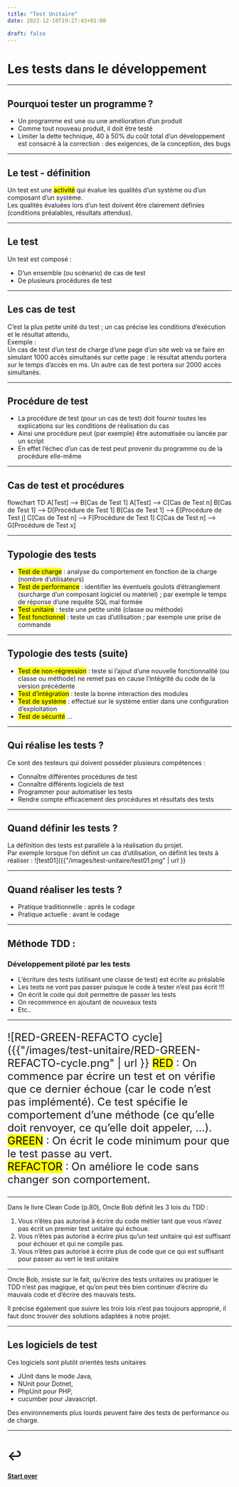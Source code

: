 ```yaml
---
title: "Test Unitaire"
date: 2022-12-10T19:27:43+01:00

draft: false
---
```

<style>
  .reveal p {
    text-align: left;
  }
  .reveal ul {
    display: block;
  }
  .reveal ol {
    display: block;
  }
  .font12{
    font-size: x-large;
    }
  .fontLarge{
    font-size: xx-large;
    }
</style>
# Les tests dans le développement

---

## Pourquoi tester un programme ?

- Un programme est une ou une amélioration d’un produit
- Comme tout nouveau produit, il doit être testé
- Limiter la dette technique, 40 à 50% du coût total d’un développement est consacré à la correction : des exigences, de la conception, des bugs

---

## Le test - définition  

Un test est une <mark>activité</mark> qui évalue les qualités d’un système ou d’un composant d’un système.  
Les qualités évaluées lors d’un test doivent être clairement définies (conditions préalables, résultats attendus).

---

## Le test
Un test est composé :
- D’un ensemble (ou scénario) de cas de test
- De plusieurs procédures de test

---

## Les cas de test

C’est la plus petite unité du test ; un cas précise les conditions d’exécution et le résultat attendu,  
Exemple :  
Un cas de test d’un test de charge d’une page d’un site web va se faire en simulant 1000 accès simultanés sur cette page : le résultat attendu portera sur le temps d’accès en ms. Un autre cas de test portera sur 2000 accès simultanés.

---

## Procédure de test

- La procédure de test (pour un cas de test) doit fournir toutes les explications sur les conditions de réalisation du cas
- Ainsi une procédure peut (par exemple) être automatisée ou lancée par un script
- En effet l’échec d’un cas de test peut provenir du programme ou de la procédure elle-même

---

## Cas de test et procédures

<div class="mermaid">
flowchart TD
    A[Test] --> B[Cas de Test 1]   
    A[Test] --> C[Cas de Test n]
    B[Cas de Test 1] --> D[Procédure de Test 1]
    B[Cas de Test 1] --> E[Procédure de Test j]
    C[Cas de Test n] --> F[Procédure de Test 1]
    C[Cas de Test n] --> G[Procédure de Test x]
</div>

---

## Typologie des tests
- <mark>Test de charge</mark> : analyse du comportement en fonction de la charge (nombre d’utilisateurs)
- <mark>Test de performance</mark> : identifier les éventuels goulots d’étranglement (surcharge d’un composant logiciel ou matériel) ; par exemple le temps de réponse d’une requête SQL mal formée
- <mark>Test unitaire</mark> : teste une petite unité (classe ou méthode)
- <mark>Test fonctionnel</mark> : teste un cas d’utilisation ; par exemple une prise de commande

---

## Typologie des tests (suite)
- <mark>Test de non-régression</mark> : teste si l’ajout d’une nouvelle fonctionnalité (ou classe ou méthode) ne remet pas en cause l’intégrité du code de la version précédente
- <mark>Test d’intégration</mark> : teste la bonne interaction des modules
- <mark>Test de système</mark> : effectué sur le système entier dans une configuration d’exploitation
- <mark>Test de sécurité</mark>
  …

---

## Qui réalise les tests ?

Ce sont des testeurs qui doivent posséder plusieurs compétences :
- Connaître différentes procédures de test
- Connaître différents logiciels de test
- Programmer pour automatiser les tests
- Rendre compte efficacement des procédures et résultats des tests

---

## Quand définir les tests ?
La définition des tests est parallèle à la réalisation du projet.  
Par exemple lorsque l’on définit un cas d’utilisation, on définit les tests à réaliser :
![test01]({{"/images/test-unitaire/test01.png" | url }}


---

## Quand réaliser les tests ?
- Pratique traditionnelle : après le codage
- Pratique actuelle : avant le codage

---

## Méthode TDD : 
### Développement piloté par les tests

- L’écriture des tests (utilisant une classe de test) est écrite au préalable
- Les tests ne vont pas passer puisque le code à tester n’est pas écrit !!!
- On écrit le code qui doit permettre de passer les tests
- On recommence en ajoutant de nouveaux tests
- Etc..

---

<div class="font12">

![RED-GREEN-REFACTO cycle]({{"/images/test-unitaire/RED-GREEN-REFACTO-cycle.png" | url }}
<mark> RED</mark> : On commence par écrire un test et on vérifie que ce dernier échoue (car le code n’est pas implémenté). Ce test spécifie le comportement d’une méthode (ce qu’elle doit renvoyer, ce qu’elle doit appeler, …).  
<mark>GREEN</mark> : On écrit le code minimum pour que le test passe au vert.  
<mark>REFACTOR</mark> : On améliore le code sans changer son comportement.

</div>

---

Dans le livre Clean Code (p.80), Oncle Bob définit les 3 lois du TDD :

1. Vous n’êtes pas autorisé à écrire du code métier tant que vous n’avez pas écrit un premier test unitaire qui échoue.
2. Vous n’êtes pas autorisé à écrire plus qu’un test unitaire qui est suffisant pour échouer et qui ne compile pas.
3. Vous n’êtes pas autorisé à écrire plus de code que ce qui est suffisant pour passer au vert le test unitaire

---

Oncle Bob, insiste sur le fait, qu’écrire des tests unitaires ou pratiquer le TDD n’est pas magique, et qu’on peut très 
bien continuer d’écrire du mauvais code et d’écrire des mauvais tests. 

Il précise également que suivre les trois lois 
n’est pas toujours approprié, il faut donc trouver des solutions adaptées à notre projet.

---

## Les logiciels de test

Ces logiciels sont plutôt orientés tests unitaires  
- JUnit dans le mode Java, 
- NUnit pour Dotnet, 
- PhpUnit pour PHP,
- cucumber pour Javascript.

Des environnements plus lourds peuvent faire des tests de performance ou de charge.  

---

# ↩️

#### [Start over](/index)